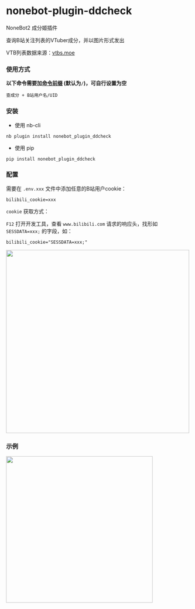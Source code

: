 # nonebot-plugin-ddcheck

NoneBot2 成分姬插件

查询B站关注列表的VTuber成分，并以图片形式发出

VTB列表数据来源：[vtbs.moe](https://vtbs.moe/)


### 使用方式

**以下命令需要加[命令前缀](https://v2.nonebot.dev/docs/api/config#Config-command_start) (默认为`/`)，可自行设置为空**

```
查成分 + B站用户名/UID
```


### 安装

- 使用 nb-cli

```
nb plugin install nonebot_plugin_ddcheck
```

- 使用 pip

```
pip install nonebot_plugin_ddcheck
```


### 配置

需要在 `.env.xxx` 文件中添加任意的B站用户cookie：

```
bilibili_cookie=xxx
```

`cookie` 获取方式：

`F12` 打开开发工具，查看 `www.bilibili.com` 请求的响应头，找形如 `SESSDATA=xxx;` 的字段，如：

```
bilibili_cookie="SESSDATA=xxx;"
```

<div align="left">
  <img src="https://s2.loli.net/2022/07/19/AIBmd2Z9V5YwlkF.png" width="500" />
</div>


### 示例

<div align="left">
  <img src="https://s2.loli.net/2022/03/20/Nk3jZJgxforHDsu.png" width="400" />
</div>
